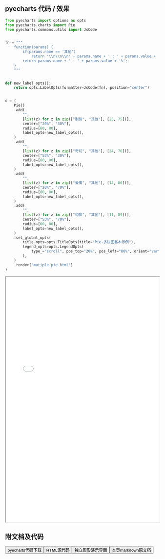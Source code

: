 
## pyecharts 代码 / 效果

```python
from pyecharts import options as opts
from pyecharts.charts import Pie
from pyecharts.commons.utils import JsCode


fn = """
    function(params) {
        if(params.name == '其他')
            return '\\n\\n\\n' + params.name + ' : ' + params.value + '%';
        return params.name + ' : ' + params.value + '%';
    }
    """


def new_label_opts():
    return opts.LabelOpts(formatter=JsCode(fn), position="center")


c = (
    Pie()
    .add(
        "",
        [list(z) for z in zip(["剧情", "其他"], [25, 75])],
        center=["20%", "30%"],
        radius=[60, 80],
        label_opts=new_label_opts(),
    )
    .add(
        "",
        [list(z) for z in zip(["奇幻", "其他"], [24, 76])],
        center=["55%", "30%"],
        radius=[60, 80],
        label_opts=new_label_opts(),
    )
    .add(
        "",
        [list(z) for z in zip(["爱情", "其他"], [14, 86])],
        center=["20%", "70%"],
        radius=[60, 80],
        label_opts=new_label_opts(),
    )
    .add(
        "",
        [list(z) for z in zip(["惊悚", "其他"], [11, 89])],
        center=["55%", "70%"],
        radius=[60, 80],
        label_opts=new_label_opts(),
    )
    .set_global_opts(
        title_opts=opts.TitleOpts(title="Pie-多饼图基本示例"),
        legend_opts=opts.LegendOpts(
            type_="scroll", pos_top="20%", pos_left="80%", orient="vertical"
        ),
    )
    .render("mutiple_pie.html")
)

```

<iframe width="100%" height="800px" src="/pyecharts/Pie/mutiple_pie.html"></iframe>

## 附文档及代码

<a href="https://cdn.jsdelivr.net/gh/wfy-belief/python/docs/pyecharts/Pie/mutiple_pie.py"><button class="mybutton">pyecharts代码下载</button></a><a href="https://cdn.jsdelivr.net/gh/wfy-belief/python/docs/pyecharts/Pie/mutiple_pie.html"><button class="mybutton">HTML源代码</button></a><a href="https://python.wfyblog.cn/pyecharts/Pie/mutiple_pie.html"><button class="mybutton">独立图形演示界面</button></a><a href="https://cdn.jsdelivr.net/gh/wfy-belief/python/docs/pyecharts/Pie/mutiple_pie.md"><button class="mybutton">本页markdown原文档</button></a>
